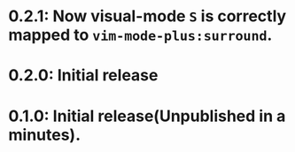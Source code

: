 # 0.2.1: Now visual-mode `S` is correctly mapped to `vim-mode-plus:surround`.
# 0.2.0: Initial release
# 0.1.0: Initial release(Unpublished in a minutes).
